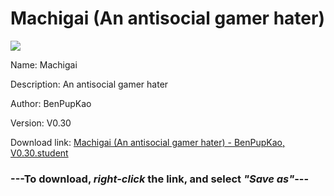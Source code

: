 # Machigai (An antisocial gamer hater)

<img src = "https://raw.githubusercontent.com/Arbiter1223/Daigaku-Gurashi-Custom-Students/master/Students/Files/Machigai%20(An%20antisocial%20gamer%20hater).png">

Name: Machigai

Description: An antisocial gamer hater

Author: BenPupKao

Version: V0.30

Download link: <a href="https://raw.githubusercontent.com/Arbiter1223/Daigaku-Gurashi-Custom-Students/master/Students/Files/Machigai%20(An%20antisocial%20gamer%20hater)%20-%20BenPupKao%2C%20V0.30.student">Machigai (An antisocial gamer hater) - BenPupKao, V0.30.student</a>

### ---**To download, _right-click_ the link, and select _"Save as"_**---
